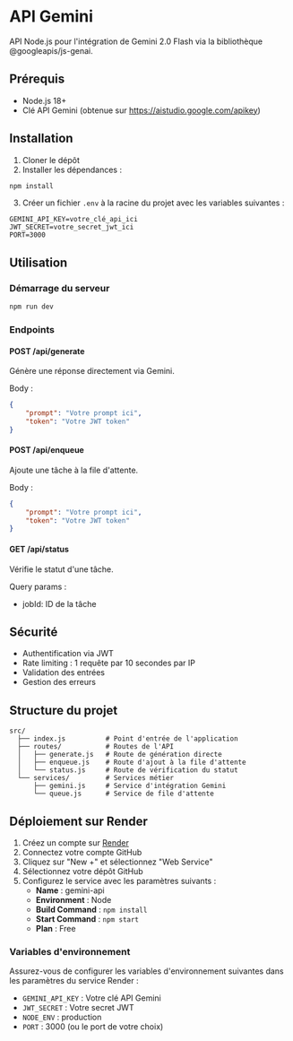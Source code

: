 # API Gemini

API Node.js pour l'intégration de Gemini 2.0 Flash via la bibliothèque @googleapis/js-genai.

## Prérequis

- Node.js 18+
- Clé API Gemini (obtenue sur https://aistudio.google.com/apikey)

## Installation

1. Cloner le dépôt
2. Installer les dépendances :
```bash
npm install
```
3. Créer un fichier `.env` à la racine du projet avec les variables suivantes :
```
GEMINI_API_KEY=votre_clé_api_ici
JWT_SECRET=votre_secret_jwt_ici
PORT=3000
```

## Utilisation

### Démarrage du serveur

```bash
npm run dev
```

### Endpoints

#### POST /api/generate
Génère une réponse directement via Gemini.

Body :
```json
{
    "prompt": "Votre prompt ici",
    "token": "Votre JWT token"
}
```

#### POST /api/enqueue
Ajoute une tâche à la file d'attente.

Body :
```json
{
    "prompt": "Votre prompt ici",
    "token": "Votre JWT token"
}
```

#### GET /api/status
Vérifie le statut d'une tâche.

Query params :
- jobId: ID de la tâche

## Sécurité

- Authentification via JWT
- Rate limiting : 1 requête par 10 secondes par IP
- Validation des entrées
- Gestion des erreurs

## Structure du projet

```
src/
  ├── index.js          # Point d'entrée de l'application
  ├── routes/           # Routes de l'API
  │   ├── generate.js   # Route de génération directe
  │   ├── enqueue.js    # Route d'ajout à la file d'attente
  │   └── status.js     # Route de vérification du statut
  └── services/         # Services métier
      ├── gemini.js     # Service d'intégration Gemini
      └── queue.js      # Service de file d'attente
```

## Déploiement sur Render

1. Créez un compte sur [Render](https://render.com)
2. Connectez votre compte GitHub
3. Cliquez sur "New +" et sélectionnez "Web Service"
4. Sélectionnez votre dépôt GitHub
5. Configurez le service avec les paramètres suivants :
   - **Name** : gemini-api
   - **Environment** : Node
   - **Build Command** : `npm install`
   - **Start Command** : `npm start`
   - **Plan** : Free

### Variables d'environnement

Assurez-vous de configurer les variables d'environnement suivantes dans les paramètres du service Render :

- `GEMINI_API_KEY` : Votre clé API Gemini
- `JWT_SECRET` : Votre secret JWT
- `NODE_ENV` : production
- `PORT` : 3000 (ou le port de votre choix) 